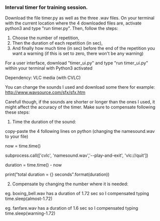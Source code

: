 ### Interval timer for training session.

Download the file timer.py as well as the three .wav files.
On your terminal with the current location where the 4 downloaded files are, activate python3 and type "run timer.py".
Then, follow the steps:
 1. Choose the number of repetition,
 2. Then the duration of each repetition (in sec),
 3. And finally how much time (in sec) before the end of the repetition you want a warning (if this is set to zero, there won't be any warning)
 
For a user interface, download "timer_ui.py" and type "run timer_ui.py" within your terminal with Python3 activated

Dependency: VLC media (with CVLC)

You can change the sounds I used and download some there for example: http://www.wavsource.com/sfx/sfx.htm

Carefull though, if the sounds are shorter or longer than the ones I used, it might affect the accuracy of the timer.
Make sure to compensate following these steps:

 1. Time the duration of the sound:

copy-paste the 4 following lines on python (changing the namesound.wav to your file)

now = time.time()

subprocess.call(['cvlc', 'namesound.wav','--play-and-exit', 'vlc://quit'])

duration = time.time() - now

print("total duration = {} seconds".format(duration))

 2. Compensate by changing the number where it is needed:

eg. boxing_bell.wav has a duration of 1.72 sec so I compensated typing 
time.sleep(almost-1.72)

eg. fanfare.wav has a duration of 1.6 sec so I compensated typing 
time.sleep(warning-1.72)





